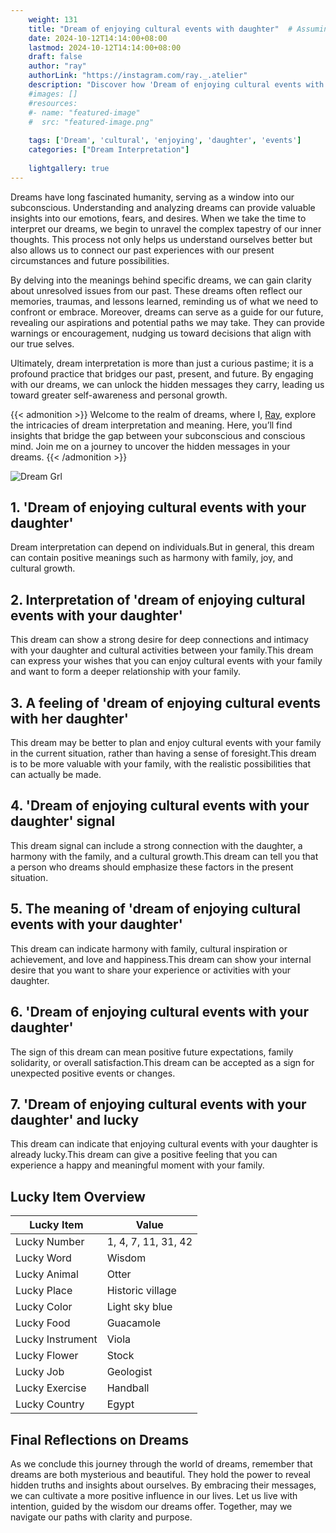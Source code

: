 ```yaml
---
    weight: 131
    title: "Dream of enjoying cultural events with daughter"  # Assuming 'title' column exists
    date: 2024-10-12T14:14:00+08:00
    lastmod: 2024-10-12T14:14:00+08:00
    draft: false
    author: "ray"
    authorLink: "https://instagram.com/ray._.atelier"
    description: "Discover how 'Dream of enjoying cultural events with daughter' can interpret your future and uncover its significant meanings in your life."
    #images: []
    #resources:
    #- name: "featured-image"
    #  src: "featured-image.png"
    
    tags: ['Dream', 'cultural', 'enjoying', 'daughter', 'events']
    categories: ["Dream Interpretation"]
    
    lightgallery: true
---
```

    
Dreams have long fascinated humanity, serving as a window into our subconscious. Understanding and analyzing dreams can provide valuable insights into our emotions, fears, and desires. When we take the time to interpret our dreams, we begin to unravel the complex tapestry of our inner thoughts. This process not only helps us understand ourselves better but also allows us to connect our past experiences with our present circumstances and future possibilities.

By delving into the meanings behind specific dreams, we can gain clarity about unresolved issues from our past. These dreams often reflect our memories, traumas, and lessons learned, reminding us of what we need to confront or embrace. Moreover, dreams can serve as a guide for our future, revealing our aspirations and potential paths we may take. They can provide warnings or encouragement, nudging us toward decisions that align with our true selves.

Ultimately, dream interpretation is more than just a curious pastime; it is a profound practice that bridges our past, present, and future. By engaging with our dreams, we can unlock the hidden messages they carry, leading us toward greater self-awareness and personal growth.

{{< admonition >}}
Welcome to the realm of dreams, where I, [Ray](https://instagram.com/ray._.atelier), explore the intricacies of dream interpretation and meaning. Here, you’ll find insights that bridge the gap between your subconscious and conscious mind. Join me on a journey to uncover the hidden messages in your dreams.
{{< /admonition >}}

![Dream Grl](https://cdn.pixabay.com/photo/2017/11/02/03/35/gothic-2910057_1280.jpg "Dream Grl")

## 1. 'Dream of enjoying cultural events with your daughter'
Dream interpretation can depend on individuals.But in general, this dream can contain positive meanings such as harmony with family, joy, and cultural growth.

## 2. Interpretation of 'dream of enjoying cultural events with your daughter'
This dream can show a strong desire for deep connections and intimacy with your daughter and cultural activities between your family.This dream can express your wishes that you can enjoy cultural events with your family and want to form a deeper relationship with your family.

## 3. A feeling of 'dream of enjoying cultural events with her daughter'
This dream may be better to plan and enjoy cultural events with your family in the current situation, rather than having a sense of foresight.This dream is to be more valuable with your family, with the realistic possibilities that can actually be made.

## 4. 'Dream of enjoying cultural events with your daughter' signal
This dream signal can include a strong connection with the daughter, a harmony with the family, and a cultural growth.This dream can tell you that a person who dreams should emphasize these factors in the present situation.

## 5. The meaning of 'dream of enjoying cultural events with your daughter'
This dream can indicate harmony with family, cultural inspiration or achievement, and love and happiness.This dream can show your internal desire that you want to share your experience or activities with your daughter.

## 6. 'Dream of enjoying cultural events with your daughter'
The sign of this dream can mean positive future expectations, family solidarity, or overall satisfaction.This dream can be accepted as a sign for unexpected positive events or changes.

## 7. 'Dream of enjoying cultural events with your daughter' and lucky
This dream can indicate that enjoying cultural events with your daughter is already lucky.This dream can give a positive feeling that you can experience a happy and meaningful moment with your family.

## Lucky Item Overview
| Lucky Item          | Value              |
|---------------|--------------------|
| Lucky Number        | 1, 4, 7, 11, 31, 42  |
| Lucky Word          | Wisdom |
| Lucky Animal        | Otter |
| Lucky Place         | Historic village     |
| Lucky Color         | Light sky blue     |
| Lucky Food          | Guacamole      |
| Lucky Instrument    | Viola |
| Lucky Flower        | Stock    |
| Lucky Job           | Geologist       |
| Lucky Exercise      | Handball  |
| Lucky Country       | Egypt    |


##  Final Reflections on Dreams

As we conclude this journey through the world of dreams, remember that dreams are both mysterious and beautiful. They hold the power to reveal hidden truths and insights about ourselves. By embracing their messages, we can cultivate a more positive influence in our lives. Let us live with intention, guided by the wisdom our dreams offer. Together, may we navigate our paths with clarity and purpose.
